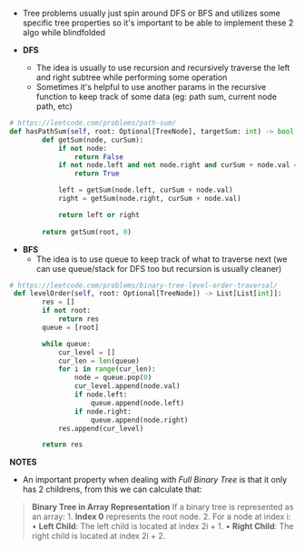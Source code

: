 - Tree problems usually just spin around DFS or BFS and utilizes some specific tree properties so it's important to be able to implement these 2 algo while blindfolded

- **DFS**
	- The idea is usually to use recursion and recursively traverse the left and right subtree while performing some operation
	- Sometimes it's helpful to use another params in the recursive function to keep track of some data (eg: path sum, current node path, etc)
```python
# https://leetcode.com/problems/path-sum/
def hasPathSum(self, root: Optional[TreeNode], targetSum: int) -> bool:
        def getSum(node, curSum):
            if not node:
                return False
            if not node.left and not node.right and curSum + node.val == targetSum:
                return True

            left = getSum(node.left, curSum + node.val)
            right = getSum(node.right, curSum + node.val)

            return left or right
        
        return getSum(root, 0)
```
- **BFS**
	- The idea is to use queue to keep track of what to traverse next (we can use queue/stack for DFS too but recursion is usually cleaner)
```python
# https://leetcode.com/problems/binary-tree-level-order-traversal/
 def levelOrder(self, root: Optional[TreeNode]) -> List[List[int]]:
        res = []
        if not root:
            return res
        queue = [root]

        while queue:
            cur_level = []
            cur_len = len(queue)
            for i in range(cur_len):
                node = queue.pop(0)
                cur_level.append(node.val)
                if node.left:
                    queue.append(node.left)
                if node.right:
                    queue.append(node.right)
            res.append(cur_level)

        return res
```


**NOTES**
- An important property when dealing with *Full Binary Tree* is that it only has 2 childrens, from this we can calculate that:
> **Binary Tree in Array Representation**
	If a binary tree is represented as an array:
	1. **Index 0** represents the root node.
	2. For a node at index i:
	• **Left Child**: The left child is located at index 2i + 1.
	• **Right Child**: The right child is located at index 2i + 2.